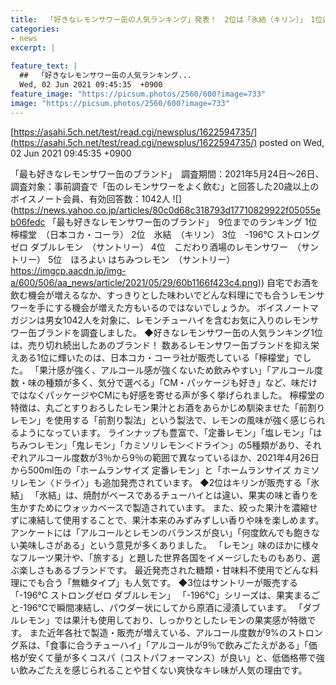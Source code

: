 ```yaml
---
title:  「好きなレモンサワー缶の人気ランキング」発表！　2位は「氷結（キリン）」　1位は？  
categories:
- news
excerpt: |
  
feature_text: |
  ##  「好きなレモンサワー缶の人気ランキング...
  Wed, 02 Jun 2021 09:45:35  +0900
feature_image: "https://picsum.photos/2560/600?image=733"
image: "https://picsum.photos/2560/600?image=733"
---
```


[https://asahi.5ch.net/test/read.cgi/newsplus/1622594735/](https://asahi.5ch.net/test/read.cgi/newsplus/1622594735/)
posted on Wed, 02 Jun 2021 09:45:35  +0900

<!--more-->

「最も好きなレモンサワー缶のブランド」　調査期間：2021年5月24日〜26日、調査対象：事前調査で「缶のレモンサワーをよく飲む」と回答した20歳以上のボイスノート会員、有効回答数：1042人 ![](https://news.yahoo.co.jp/articles/80c0d68c318793d17710829922f05055eb06fedc 「最も好きなレモンサワー缶のブランド」　9位までのランキング 1位　檸檬堂　（日本コカ・コーラ） 2位　氷結　（キリン） 3位　-196℃ ストロングゼロ ダブルレモン　（サントリー） 4位　こだわり酒場のレモンサワー　（サントリー） 5位　ほろよい はちみつレモン　（サントリー） [https://imgcp.aacdn.jp/img-a/600/506/aa_news/article/2021/05/29/60b1166f423c4.png)](https://imgcp.aacdn.jp/img-a/600/506/aa_news/article/2021/05/29/60b1166f423c4.png)) 自宅でお酒を飲む機会が増えるなか、すっきりとした味わいでどんな料理にでも合うレモンサワーを手にする機会が増えた方もいるのではないでしょうか。 ボイスノートマガジンは男女1042人を対象に、レモンチューハイを含むお気に入りのレモンサワー缶ブランドを調査しました。 ◆好きなレモンサワー缶の人気ランキング1位は、売り切れ続出したあのブランド！ 数あるレモンサワー缶ブランドを抑え栄えある1位に輝いたのは、日本コカ・コーラ社が販売している「檸檬堂」でした。 「果汁感が強く、アルコール感が強くないため飲みやすい」「アルコール度数・味の種類が多く、気分で選べる」「CM・パッケージも好き」など、味だけではなくパッケージやCMにも好感を寄せる声が多く挙げられました。 檸檬堂の特徴は、丸ごとすりおろしたレモン果汁とお酒をあらかじめ馴染ませた「前割りレモン」を使用する「前割り製法」という製法で、レモンの風味が強く感じられるようになっています。 ラインナップも豊富で、「定番レモン」「塩レモン」「はちみつレモン」「鬼レモン」「カミソリレモン＜ドライ＞」の5種類があり、それぞれアルコール度数が3％から9％の範囲で異なっているほか、2021年4月26日から500ml缶の「ホームランサイズ 定番レモン」と「ホームランサイズ カミソリレモン〈ドライ〉」も追加発売されています。 ◆2位はキリンが販売する「氷結」 「氷結」は、焼酎がベースであるチューハイとは違い、果実の味と香りを生かすためにウォッカベースで製造されています。 また、絞った果汁を濃縮せずに凍結して使用することで、果汁本来のみずみずしい香りや味を楽しめます。 アンケートには「アルコールとレモンのバランスが良い」「何度飲んでも飽きない美味しさがある」という意見が多くありました。 「レモン」味のほかに様々なフルーツ果汁や、「旅する」と題した世界各国をイメージしたものもあり、選ぶ楽しさもあるブランドです。 最近発売された糖類・甘味料不使用でどんな料理にでも合う「無糖タイプ」も人気です。 ◆3位はサントリーが販売する「-196℃ ストロングゼロ ダブルレモン」 「-196℃」シリーズは、果実まるごと-196℃で瞬間凍結し、パウダー状にしてから原酒に浸漬しています。 「ダブルレモン」では果汁も使用しており、しっかりとしたレモンの果実感が特徴です。 また近年各社で製造・販売が増えている、アルコール度数が9%のストロング系は、「食事に合うチューハイ」「アルコールが9％で飲みごたえがある」「価格が安くて量が多くコスパ（コストパフォーマンス）が良い」と、低価格帯で強い飲みごたえを感じられることや甘くない爽快なキレ味が人気の理由です。
